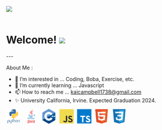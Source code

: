 <div id="header" align="left">
  <img src="https://media.giphy.com/media/0lfqHNZwWM1hOvJ9CX/giphy.gif" width="400"/>
</div>
<img src="https://komarev.com/ghpvc/?username=kaicampbell1738&style=flat-square&color=blue" allign="center" alt=""/>
<h1>
  Welcome!
  <img src="https://media.giphy.com/media/m0dmKBkncVETJv2h0S/giphy.gif" width="30px"/>
</h1>
---

About Me :
- 👀 I’m interested in ... Coding, Boba, Exercise, etc.
- 🌱 I’m currently learning ... Javascript
- 📫 How to reach me ... kaicampbell1738@gmail.com
- ✨ University California, Irvine. Expected Graduation 2024.

<div>
  <img src="https://github.com/devicons/devicon/blob/master/icons/python/python-original-wordmark.svg" title="Python" alt="Python" width="40" height="40"/>&nbsp;
  <img src="https://github.com/devicons/devicon/blob/master/icons/java/java-original-wordmark.svg" title="Java" alt="Java" width="40" height="40"/>&nbsp;
  <img src="https://github.com/devicons/devicon/blob/master/icons/cplusplus/cplusplus-original.svg" title="Cplusplus" alt="Cplusplus" width="40" height="40"/>&nbsp;
  <img src="https://github.com/devicons/devicon/blob/master/icons/javascript/javascript-original.svg" title="Javascript" alt="Javascript" width="40" height="40"/>&nbsp;
  <img src="https://github.com/devicons/devicon/blob/master/icons/typescript/typescript-original.svg" title="Css3" alt="Css3" width="40" height="40"/>&nbsp;
  <img src="https://github.com/devicons/devicon/blob/master/icons/html5/html5-original.svg" title="Html5" alt="Html5" width="40" height="40"/>&nbsp;
  <img src="https://github.com/devicons/devicon/blob/master/icons/css3/css3-original.svg" title="Css3" alt="Css3" width="40" height="40"/>&nbsp;
</div>
